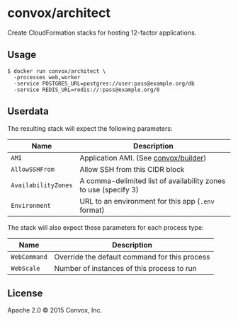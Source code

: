 # convox/architect

Create CloudFormation stacks for hosting 12-factor applications.

## Usage

    $ docker run convox/architect \
      -processes web,worker
      -service POSTGRES_URL=postgres://user:pass@example.org/db
      -service REDIS_URL=redis://:pass@example.org/0

## Userdata

The resulting stack will expect the following parameters:

| Name                | Description                                                                |
|---------------------|----------------------------------------------------------------------------|
| `AMI`               | Application AMI. (See [convox/builder](https://github.com/convox/builder)) |
| `AllowSSHFrom`      | Allow SSH from this CIDR block                                             |
| `AvailabilityZones` | A comma-delimited list of availability zones to use (specify 3)            |
| `Environment`       | URL to an  environment for this app (`.env` format)                        |


The stack will also expect these parameters for each process type:

| Name                | Description                                   |
|---------------------|-----------------------------------------------|
| `WebCommand`        | Override the default command for this process |
| `WebScale`          | Number of instances of this process to run    |

## License

Apache 2.0 &copy; 2015 Convox, Inc.
